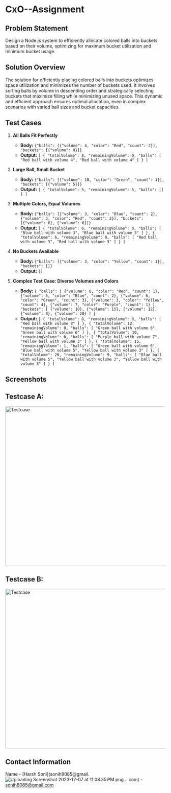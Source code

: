 # CxO--Assignment

## Problem Statement
Design a Node.js system to efficiently allocate colored balls into buckets based on their volume, optimizing for maximum bucket utilization and minimum bucket usage.

## Solution Overview
The solution for efficiently placing colored balls into buckets optimizes space utilization and minimizes the number of buckets used. It involves sorting balls by volume in descending order and strategically selecting buckets that maximize filling while minimizing unused space. This dynamic and efficient approach ensures optimal allocation, even in complex scenarios with varied ball sizes and bucket capacities.

## Test Cases
1. **All Balls Fit Perfectly**
   - **Body:** `{"balls": [{"volume": 4, "color": "Red", "count": 2}], "buckets": [{"volume": 8}]}`
   - **Output:** `[ { "totalVolume": 8, "remainingVolume": 0, "balls": [ "Red ball with volume 4", "Red ball with volume 4" ] } ]`
2. **Large Ball, Small Bucket**
   - **Body:** `{"balls": [{"volume": 10, "color": "Green", "count": 1}], "buckets": [{"volume": 5}]}`
   - **Output:** `[ { "totalVolume": 5, "remainingVolume": 5, "balls": [] } ]`
3. **Multiple Colors, Equal Volumes**
   - **Body:** `{"balls": [{"volume": 3, "color": "Blue", "count": 2}, {"volume": 3, "color": "Red", "count": 2}], "buckets": [{"volume": 6}, {"volume": 6}]}`
   - **Output:** `[ { "totalVolume": 6, "remainingVolume": 0, "balls": [ "Blue ball with volume 3", "Blue ball with volume 3" ] }, { "totalVolume": 6, "remainingVolume": 0, "balls": [ "Red ball with volume 3", "Red ball with volume 3" ] } ]`
4. **No Buckets Available**
   - **Body:** `{"balls": [{"volume": 3, "color": "Yellow", "count": 1}], "buckets": []}`
   - **Output:** `[]`

5. **Complex Test Case: Diverse Volumes and Colors**
   - **Body:** `{ "balls": [ {"volume": 8, "color": "Red", "count": 1}, {"volume": 5, "color": "Blue", "count": 2}, {"volume": 6, "color": "Green", "count": 3}, {"volume": 3, "color": "Yellow", "count": 4}, {"volume": 7, "color": "Purple", "count": 1} ], "buckets": [ {"volume": 10}, {"volume": 15}, {"volume": 12}, {"volume": 8}, {"volume": 20} ] }`
   - **Output:** `[ { "totalVolume": 8, "remainingVolume": 0, "balls": [ "Red ball with volume 8" ] }, { "totalVolume": 12, "remainingVolume": 0, "balls": [ "Green ball with volume 6", "Green ball with volume 6" ] }, { "totalVolume": 10, "remainingVolume": 0, "balls": [ "Purple ball with volume 7", "Yellow ball with volume 3" ] }, { "totalVolume": 15, "remainingVolume": 1, "balls": [ "Green ball with volume 6", "Blue ball with volume 5", "Yellow ball with volume 3" ] }, { "totalVolume": 20, "remainingVolume": 9, "balls": [ "Blue ball with volume 5", "Yellow ball with volume 3", "Yellow ball with volume 3" ] } ]`

## Screenshots
## Testcase A:
<img width="700" height="500" alt="Testcase" src="https://github.com/HarshHrs24/CxO--Assignment/assets/107180900/88a687d5-f3b7-4e83-a64f-0bcd87355c58">

## Testcase B:
<img width="700" height="500" alt="Testcase" src="https://github.com/HarshHrs24/CxO--Assignment/assets/107180900/a6f68a71-ae5e-4b94-b3e4-59abc6ca5293">


## Contact Information
Name - [Harsh Soni](sonih8085@gmail.![Uploading Screenshot 2023-12-07 at 11.08.35 PM.png…]()
com) - sonih8085@gmail.com

